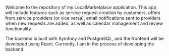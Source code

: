 Welcome to the repository of my LocalMarketplace application.
This app will include features such as service request creation by customers, offers from service providers (or vice versa), email notifications sent to providers when new requests are added, as well as calendar management and review functionality.

The backend is built with Symfony and PostgreSQL, and the frontend will be developed using React. Currently, I am in the process of developing the backend.
